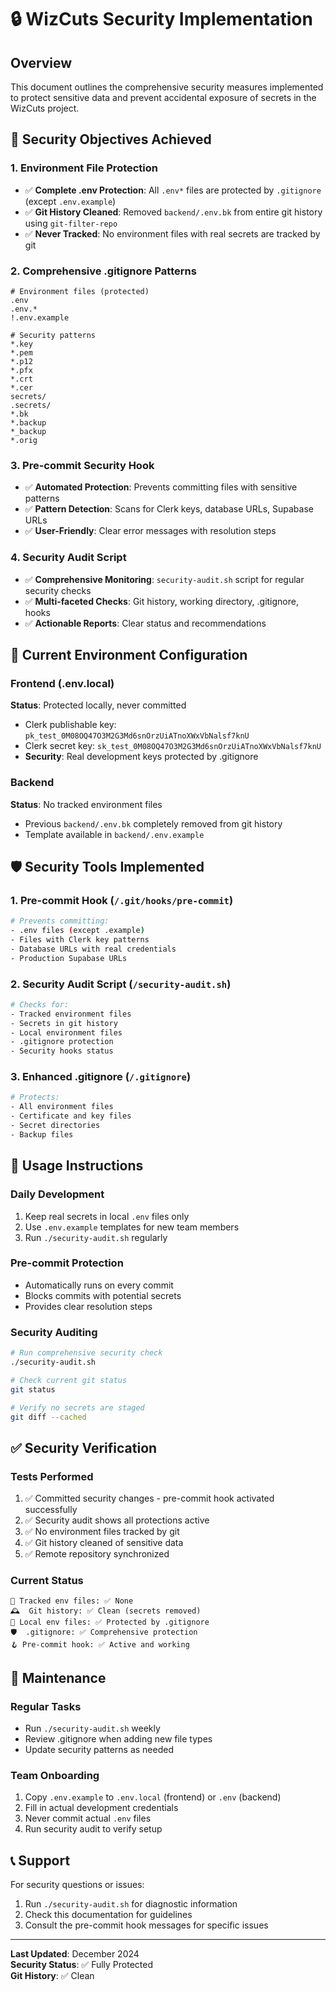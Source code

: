 # 🔒 WizCuts Security Implementation

## Overview
This document outlines the comprehensive security measures implemented to protect sensitive data and prevent accidental exposure of secrets in the WizCuts project.

## 🎯 Security Objectives Achieved

### 1. Environment File Protection
- ✅ **Complete .env Protection**: All `.env*` files are protected by `.gitignore` (except `.env.example`)
- ✅ **Git History Cleaned**: Removed `backend/.env.bk` from entire git history using `git-filter-repo`
- ✅ **Never Tracked**: No environment files with real secrets are tracked by git

### 2. Comprehensive .gitignore Patterns
```gitignore
# Environment files (protected)
.env
.env.*
!.env.example

# Security patterns
*.key
*.pem
*.p12
*.pfx
*.crt
*.cer
secrets/
.secrets/
*.bk
*.backup
*_backup
*.orig
```

### 3. Pre-commit Security Hook
- ✅ **Automated Protection**: Prevents committing files with sensitive patterns
- ✅ **Pattern Detection**: Scans for Clerk keys, database URLs, Supabase URLs
- ✅ **User-Friendly**: Clear error messages with resolution steps

### 4. Security Audit Script
- ✅ **Comprehensive Monitoring**: `security-audit.sh` script for regular security checks
- ✅ **Multi-faceted Checks**: Git history, working directory, .gitignore, hooks
- ✅ **Actionable Reports**: Clear status and recommendations

## 🔐 Current Environment Configuration

### Frontend (.env.local)
**Status**: Protected locally, never committed
- Clerk publishable key: `pk_test_0M08OQ47O3M2G3Md6snOrzUiATnoXWxVbNalsf7knU`
- Clerk secret key: `sk_test_0M08OQ47O3M2G3Md6snOrzUiATnoXWxVbNalsf7knU`
- **Security**: Real development keys protected by .gitignore

### Backend
**Status**: No tracked environment files
- Previous `backend/.env.bk` completely removed from git history
- Template available in `backend/.env.example`

## 🛡️ Security Tools Implemented

### 1. Pre-commit Hook (`/.git/hooks/pre-commit`)
```bash
# Prevents committing:
- .env files (except .example)
- Files with Clerk key patterns
- Database URLs with real credentials
- Production Supabase URLs
```

### 2. Security Audit Script (`/security-audit.sh`)
```bash
# Checks for:
- Tracked environment files
- Secrets in git history
- Local environment files
- .gitignore protection
- Security hooks status
```

### 3. Enhanced .gitignore (`/.gitignore`)
```bash
# Protects:
- All environment files
- Certificate and key files
- Secret directories
- Backup files
```

## 🚀 Usage Instructions

### Daily Development
1. Keep real secrets in local `.env` files only
2. Use `.env.example` templates for new team members
3. Run `./security-audit.sh` regularly

### Pre-commit Protection
- Automatically runs on every commit
- Blocks commits with potential secrets
- Provides clear resolution steps

### Security Auditing
```bash
# Run comprehensive security check
./security-audit.sh

# Check current git status
git status

# Verify no secrets are staged
git diff --cached
```

## ✅ Security Verification

### Tests Performed
1. ✅ Committed security changes - pre-commit hook activated successfully
2. ✅ Security audit shows all protections active
3. ✅ No environment files tracked by git
4. ✅ Git history cleaned of sensitive data
5. ✅ Remote repository synchronized

### Current Status
```
📁 Tracked env files: ✅ None
🕰️  Git history: ✅ Clean (secrets removed)
📂 Local env files: ✅ Protected by .gitignore
🛡️  .gitignore: ✅ Comprehensive protection
🪝 Pre-commit hook: ✅ Active and working
```

## 🔄 Maintenance

### Regular Tasks
- Run `./security-audit.sh` weekly
- Review .gitignore when adding new file types
- Update security patterns as needed

### Team Onboarding
1. Copy `.env.example` to `.env.local` (frontend) or `.env` (backend)
2. Fill in actual development credentials
3. Never commit actual `.env` files
4. Run security audit to verify setup

## 📞 Support

For security questions or issues:
1. Run `./security-audit.sh` for diagnostic information
2. Check this documentation for guidelines
3. Consult the pre-commit hook messages for specific issues

---

**Last Updated**: December 2024  
**Security Status**: ✅ Fully Protected  
**Git History**: ✅ Clean
